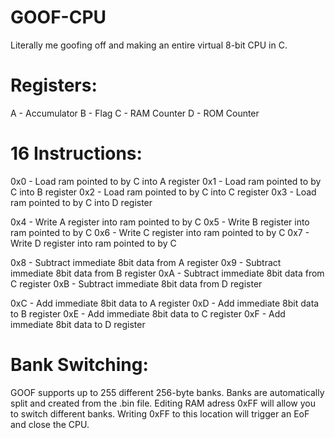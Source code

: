 # GOOF-CPU
Literally me goofing off and making an entire virtual 8-bit CPU in C.

# Registers:
A - Accumulator
B - Flag
C - RAM Counter
D - ROM Counter

# 16 Instructions:
0x0 - Load ram pointed to by C into A register
0x1 - Load ram pointed to by C into B register
0x2 - Load ram pointed to by C into C register
0x3 - Load ram pointed to by C into D register

0x4 - Write A register into ram pointed to by C
0x5 - Write B register into ram pointed to by C
0x6 - Write C register into ram pointed to by C
0x7 - Write D register into ram pointed to by C

0x8 - Subtract immediate 8bit data from A register
0x9 - Subtract immediate 8bit data from B register
0xA - Subtract immediate 8bit data from C register
0xB - Subtract immediate 8bit data from D register

0xC - Add immediate 8bit data to A register
0xD - Add immediate 8bit data to B register
0xE - Add immediate 8bit data to C register
0xF - Add immediate 8bit data to D register

# Bank Switching:
GOOF supports up to 255 different 256-byte banks. Banks are automatically split and created from the .bin file. Editing RAM adress 0xFF will allow you to switch different banks. Writing 0xFF to this location will trigger an EoF and close the CPU.

